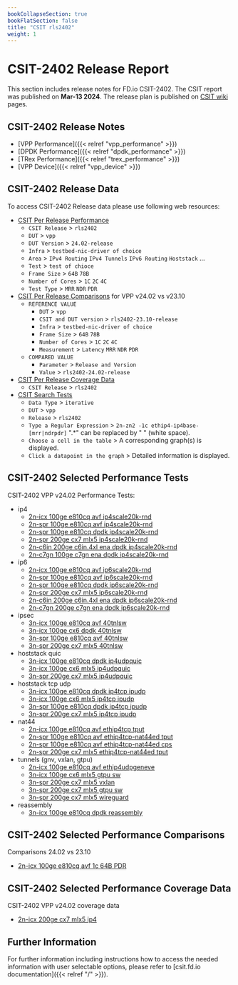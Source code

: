 ```yaml
---
bookCollapseSection: true
bookFlatSection: false
title: "CSIT rls2402"
weight: 1
---
```


# CSIT-2402 Release Report

This section includes release notes for FD.io CSIT-2402. The CSIT report
was published on **Mar-13 2024**. The release plan is published on
[CSIT wiki](https://wiki.fd.io/view/CSIT/csit2402_plan) pages.

## CSIT-2402 Release Notes

- [VPP Performance]({{< relref "vpp_performance" >}})
- [DPDK Performance]({{< relref "dpdk_performance" >}})
- [TRex Performance]({{< relref "trex_performance" >}})
- [VPP Device]({{< relref "vpp_device" >}})

## CSIT-2402 Release Data

To access CSIT-2402 Release data please use following web resources:

- [CSIT Per Release Performance](https://csit.fd.io/report/)
  - `CSIT Release` > `rls2402`
  - `DUT` > `vpp`
  - `DUT Version` > `24.02-release`
  - `Infra` > `testbed-nic-driver of choice`
  - `Area` > `IPv4 Routing` `IPv4 Tunnels` `IPv6 Routing` `Hoststack` ...
  - `Test` > `test of chioce`
  - `Frame Size` > `64B` `78B`
  - `Number of Cores` > `1C` `2C` `4C`
  - `Test Type` > `MRR` `NDR` `PDR`
- [CSIT Per Release Comparisons](https://csit.fd.io/comparisons/) for VPP
  v24.02 vs v23.10
  - `REFERENCE VALUE`
    - `DUT` > `vpp`
    - `CSIT and DUT version` > `rls2402-23.10-release`
    - `Infra` > `testbed-nic-driver of choice`
    - `Frame Size` > `64B` `78B`
    - `Number of Cores` > `1C` `2C` `4C`
    - `Measurement` > `Latency` `MRR` `NDR` `PDR`
  - `COMPARED VALUE`
    - `Parameter` > `Release and Version`
    - `Value` > `rls2402-24.02-release`
- [CSIT Per Release Coverage Data](https://csit.fd.io/coverage/)
  - `CSIT Release` > `rls2402`
- [CSIT Search Tests](https://csit.fd.io/search/)
  - `Data Type` > `iterative`
  - `DUT` > `vpp`
  - `Release` > `rls2402`
  - `Type a Regular Expression` > `2n-zn2 -1c ethip4-ip4base-[mrr|ndrpdr]`
    ".*" can be replaced by " " (white space).
  - `Choose a cell in the table` > A corresponding graph(s) is displayed.
  - `Click a datapoint in the graph` > Detailed information is displayed.

## CSIT-2402 Selected Performance Tests

CSIT-2402 VPP v24.02 Performance Tests:

- ip4
  - [2n-icx 100ge e810cq avf ip4scale20k-rnd](https://csit.fd.io/report/#eNrtVstOwzAQ_JpwQYvsrUO4cGjJfyDjbGlEmpq1G1G-HreqtIkAqUgtvfjgl2asHe9oJIe4YXoO1D0W5aKoFgVWbZOmYja_TQt3AY1CGLwHNHdpx9SRDQTYQ-s-QCv1Sug1PWjl3sEOS2i9gXvzAtoBxdX-lEZwtiNUb8B9A33D-xL4dCzxrZ6gzTYKmlRMkIFYwIk8ofnVbsT5TbTwLZOVC0m5QJHCSMzPbxP2ku2aQvtJciV1RXCXGi-QdtM6cedH6LFhVX1g_JNLPrv0N5f85VzCnKXTXcJrZQlzls7l0gWzZHKWTnfJXCtLJmfpXC5Jlsr6pt_w-vDXK-sv2WmuRg)
  - [2n-spr 100ge e810cq avf ip4scale20k-rnd](https://csit.fd.io/report/#eNrtVstqwzAQ_BrnUrZIWznupYem_o-iypvG1HHUlWpIv75KCKxNUkghaS466MWM2NEOAwpxw_QaqHsqykVRLQqs2iZNxcPzXVq4C2gUwuA9oLlPO6aObCDAHoJn0Eq9E3pNj1q5T7DDElpvYG7eQDuguNqd0gjOdoTqA7hvoG94VwJfDiWO6gnafEVBk4oJMhALOJEnNL_ajji_iRa-ZbJyISkXKFIYiTn9NmEv2a4ptN8kV1JXBHep8QJpN60Tt36EHhpW1XvGP7nks0t_c8lfzyXMWTrfJbxVljBn6VIuXTFLJmfpfJfMrbJkcpYu5ZJkqaxn_YbX-79eWf8ADdavEg)
  - [2n-spr 100ge e810cq dpdk ip4scale20k-rnd](https://csit.fd.io/report/#eNrtVkFOwzAQfE24oEX24hAuHFryD2TshUZN08U2lcrrcatKmwg4RGrpxYc4tmZXM97RSI5pG-glUv9U1cuqWVbYdD4v1f3iNv9CH9EohB0zoLnLu0A92UiAA0QOoJV6J2RNj1q5D_Ds19CxgQfzCtoBpdXhlL_obE-o1hAGD4MPBw58PnH8IBTUfyZBs4wJsqMg4ESflPFqP6r5U7U02EBWOrJ0gRLFkZrfLyfVb8FuKHZfJC15LIK7PHqBtJvypD2P0NPEmvZY8V8-cfFppk98QZ-w5GmGT3i1PGHJ09l8umSeTMnTDJ_M1fJkSp7O5pPkqW5vhm3YHN99dfsNi3az2g)
  - [2n-spr 200ge cx7 mlx5 ip4scale20k-rnd](https://csit.fd.io/report/#eNrtVstqwzAQ_Br3UjbYG7k-9dDU_xEUeZuYyo5YqSbp11cJgbVpezDkcdHBssTsMqMdBuTDnmntyb5m5SqrVhlWbROXbPn2HH9sPaocYXAOUC3ijsmS9gTYg3cMmOdbQleYQzWQDtDZQwmtU_CiNlAYoLA7neLnjbaE-Sdw30Df8IkE3y8kvxgFbb6CoFHHBBmIBZwIlDK3O45q_pctHZpJS0vULlAgP5Lz9-2k-oN1R779JmmJcxHcxOELVJgpTzi6EXoZWVWfK-7mlEtOzXXK3dIpTJma4xQ-LlOYMnU9p26aKZUyNccp9bhMqZSp6zklmSrrp37P3fkNWNY_glq9yg)
  - [2n-c6in 200ge c6in.4xl ena dpdk ip4scale20k-rnd](https://csit.fd.io/report/#eNrtl91qwzAMhZ8muxkasZo0u9nFurzH8GxtDU1dYaeF7unnhIISuo0V2rUXvsgf5wQp-jiIhG7j6TVQ-5SVi6xaZFg1Np6y2fN9vPg2YJEj7JgBi4d456klHQjQgZk3DjDPP0ixIqfBsl1BwwWoUj2-gTJA3bJ_jkcwuiXMV-CdBWd9XwNfDjWOCopqt52osY2JsiMv4qQ_sfFyP_L80LXYtSct_ti4SB2FUS_ff5q4371eU2g-SV4ZxiIOE0c_Es20UrfnkXqYWFUPjv_ixInTiZz4gpww5ekETni1PGHK09k4XSZP8yJtpyNKcSi3tJt-Z8SJ0Q3spZ5R2kp_Z4RXylHaSOdiJDkq6zu38evhv6msvwDzBpLJ)
  - [2n-c7gn 100ge c7gn ena dpdk ip4scale20k-rnd](https://csit.fd.io/report/#eNrtl91qwzAMhZ8muxkasZosu9nFurzH8GytDU1dYaeF7unnhIISuo0V2rUXvsgf5wQp-jiIhG7j6S1Q-5yV86yaZ1g1Np6y2ct9vPg2YJEj7JgBi4d456klHQjQgakWDlSeL0ixIqfBsl1BwwWoUj29gzJA3bJ_jkcwuiXMV-CdBWd9XwNfDzWOCopqt52osY2JsiMv4qQ_sfFyP_L80LXYtSct_ti4SB2FUS_ff5q4P7xeU2g-SV4ZxiIOE0c_Es20UrfnkXqYWFUPjv_ixInTiZz4gpww5ekETni1PGHK09k4XSZPj0XaTkeU4lBuaTf9zogToxvYSz2jtJX-zgivlKO0kc7FSHJU1ndu49fDf1NZfwEWdpKp)
- ip6
  - [2n-icx 100ge e810cq avf ip6scale20k-rnd](https://csit.fd.io/report/#eNrtVstOwzAQ_JpwQYvsrUN64UCb_0DG2dKINDVrE1G-HreqtIkAqUgtvfjgl2asHe9oJIe4ZXoK1D0U5aKoFgVWbZOmYvZ4mxbuAhqFMHgPaO7SjqkjGwiwh9Z9gFbqhdBrmmvl3sAOK2j9PVTzZ9AOKK73pzSCsx2hegXuG-gb3pfA5bHEt3qCNu9R0KRiggzEAk7kCc2vdyPOb6KFb5msXEjKBYoURmJ-fpuwV2w3FNpPkiupK4K71HiBtJvWiTs_Qo8Nq-oD459c8tmlv7nkL-cS5iyd7hJeK0uYs3Quly6YJZOzdLpL5lpZMjlL53JJslTWN_2WN4e_Xll_AXFKrso)
  - [2n-spr 100ge e810cq avf ip6scale20k-rnd](https://csit.fd.io/report/#eNrtVstqwzAQ_Br3UrZIG7nOpYek_o-iypvG1HHUlWJIv75KCKxNW0ghaS466MWM2NEOAwpxy_QSqHsqymVRLQus2iZNxWxxnxbuAhqFMHgPaB7SjqkjGwiwh-AZtFJvhF7TXCv3AXZYQesfoZq_gnZAcX04pRGc7QjVO3DfQN_woQQ-n0p8qydos4uCJhUTZCAWcCJPaH69H3F-Ey18y2TlQlIuUKQwEvPz24S9Yruh0H6SXEldEdylxguk3bRO3PsRempYVR8Z_-SSzy79zSV_PZcwZ-l8l_BWWcKcpUu5dMUsmZyl810yt8qSyVm6lEuSpbK-67e8Of71yvoLpaivlg)
  - [2n-spr 100ge e810cq dpdk ip6scale20k-rnd](https://csit.fd.io/report/#eNrtVkFOwzAQfE24oEX24pBeOFDyD2TshUZN08U2lcrrcatKmwg4RGrpxYc4tmZXM97RSI5pG-glUv9Y1cuqWVbYdD4v1f3Tbf6FPqJRCDtmQHOXd4F6spEAB4gcQCv1TsiaFlq5D_Ds19DxAzSLV9AOKK0Op_xFZ3tCtYYweBh8OHDg84njB6Gg_jMJmmVMkB0FASf6pIxX-1HNn6qlwQay0pGlC5QojtT8fjmpfgt2Q7H7ImnJYxHc5dELpN2UJ-15hJ4m1rTHiv_yiYtPM33iC_qEJU8zfMKr5QlLns7m0yXzZEqeZvhkrpYnU_J0Np8kT3V7M2zD5vjuq9tvJi20Xg)
  - [2n-spr 200ge cx7 mlx5 ip6scale20k-rnd](https://csit.fd.io/report/#eNrtVkFOwzAQfE24oEXJ4mAuHFryD2SchUY4qbU2UcvrcatKmwg4RGrpxYc4tmZXM97RSA5xy_QSyD0V9brQ6wJ116aluF_dph-7gKpEGL0HVHdpx-TIBAIcIHgGLMt3Ql_ZnR7JROjdrobOP4B-fIXKAsXN4ZS-YI0jLD-AhxaGlg8k-Hwi-cEoaPsZBU06ZshILOBMoJT5zX5S87ds6TBMRlqSdoEihYmc328n1W9segrdF0lLmovgNg1foMrOeeLeT9DTyHRzrPg3p3x2aqlT_pJOYc7UEqfwepnCnKnzOXXRTKmcqSVOqetlSuVMnc8pyVTd3Axb7o9vwLr5Bh_nvk4)
  - [2n-c6in 200ge c6in.4xl ena dpdk ip6scale20k-rnd](https://csit.fd.io/report/#eNrtV8tqwzAQ_Br3UrZY2zjqpYem_o-iSNvGxFGEpAbSr49iAmuTBBqwmx508IsZs-MdhsEhbj19BGpfi2pRyEWBsjHpVDy_PaaLbwPOSoSdc4Czp3TnqSUVCNCCnjcWsCy_SDhBVoFxZg2Nm4OoxMsShAaKq-NzOoJWLWG5Bm8NWOOPM_D9NONsIKPmOzKaZAyQHXkGB_qY5lb7HueKaqYrT4r5SThDkUJPy-VPY_anVxsKzQ_xK91amKHT6nugHk6Ke9dDTxuTdcf4K59c9ulGn9yEPmHO0w0-4d3yhDlPo_k0TZ5kbqdzl-T_6iaZm2lEj6bLUW6l33uEd8pRbqSxPOIcVfWD3fpN999U1Qf7j5NR)
  - [2n-c7gn 200ge c7gn ena dpdk ip6scale20k-rnd](https://csit.fd.io/report/#eNrtV8tqwzAQ_BrnUjZY27jqpYem_o-gStvExFGEpAaSr69iAmuTFhqwmx508IsZs-MdhsEh7j2tArUvRbUs5LJA2Zh0Kh5fH9LFtwEXJcLBOcDFPN15akkFArSg5dqCKMs1CSfIKjDObKFxTyAq8fwOQgPFzfk5HUGrlrDcgrcGrPHnGfh2mXE1kFHzGRlNMgbIgTyDA31Mc5tjj_ODaqYrT4r5SThDkUJPy_efxuwPr3YUmhPxK91amKHT6nugHk6KR9dDLxuTdcf4K59c9ulGn9yEPmHO0w0-4d3yhDlPo_k0TZ5kbqdrl-T_6iaZm2lEj6bLUW6l33uEd8pRbqSxPOIcVfXM7v2u-2-q6i8e_5Mx)
- ipsec
  - [3n-icx 100ge e810cq avf 40tnlsw](https://csit.fd.io/report/#eNrtmM1OxCAQgJ-mXsyYwlK7Fw-ufQ_D0tldkv4gYN369NK6CW2MiZql9cClP5kBBr58yQRjW43PBquHJNsl-S6huSzdI9k83rqXrgxlKYVOKaDszn1prJAbhE0DUpyBpOkRqSK4Jal4Ad4dQOhe2RZIRrZ7IALQnqRiUhkULLVNZd7A_e-HSWRjgaOh2f1R1NCUeliZPl1W_lKGj5av1kddcbNIh9oHZ1X7NHXqfc63e_H5XCP3Az636KMWzaSen27Yjz9oXqOR7-gnGY_PZwiHaRIU87VtrybRyznmxZixLlMVmV6FqQrMlEZPAzClq3pKo6eLMw3tKYueBmDKVvWURU8XZxrOU1nLc2x7_4p0OL3_1vX-mmiU9CpEAzsaW94AROmajsaGd3GigR2N7W4AomxNR2OzuzhR72hW3DStrse73qz4ALThK64)
  - [3n-icx 100ge cx6 dpdk 40tnlsw](https://csit.fd.io/report/#eNrtmEtOwzAQQE8TNmhQ7DqkGxaU3AOlztBa5GNsUxpOjxMqTSqEBKhOWHiTj2Zsj_30pJGt6ww-WqzvkmyT5JuE56ryj2R1f-1fprZcpBwOWgMXN_7LYI2lRVi1oOQRWJrukGuGa5bKF6h09QzS9Np1wDK23gKTgG6vtFDaohSpa2v7Bv5_O8yiWgclWp7d7mQDbWWGpfnDaekvdVC0enUU9dWdRQ5oKHhWNqXpfU8532-GBpQGSxrxuUeKOrSTgn66Yxr_ZMoGrXpHmmQ8P8qQHtQkKM_Xdr2eRE8HmRdjxsJUdaR6Gao6NFUeXQ1BlS_rKo-uzk81uKsiuhqCqljWVRFdnZ9qQFdVo46xBf4z1OH4_l0H_GumUdTLMA3taWx_QzDli3oam9_5mYb2NLa-IZiKRT2Nje_8TMnTrLhqO9OMd8BZ8QHg7TU-)
  - [3n-spr 100ge e810cq avf 40tnlsw](https://csit.fd.io/report/#eNrtmM1OxCAQgJ-mXsyYwlK7Fw-79j0MpbO7JP1BwGp9emndhG2MiZql9cClP5kBBr58yQRjO41PBuuHJNsn-T6huazcI9nsbt1L14aylEKvFFB257401sgNwqYtwSgNJE2PSBXBLUnFM_D-AEIPynZAMrItgQhAe5KKSWVQsNS2tXkF91-Os8jWAkdDs_ujaKCt9Lg0fTwv_aUOH61erI-66maRHrUPzsr2aeo0-JzvN-MHcI3cj_jco49aNBcF_XTHfvxB8waNfEc_yXR-PkM4UBdBMV_bDuoiej7IvJgyVqaqItXrUFWhqdLoagiqdF1XaXR1earBXWXR1RBU2bqusujq8lQDuiob-RZb4D9DHY_v33XAv2YaRb0O09CexvY3BFO6qqex-V2eaWhPY-sbgilb1dPY-C7P1HuaFTdtp5vpDjgrPgDqXTZ2)
  - [3n-spr 200ge cx7 mlx5 40tnlsw](https://csit.fd.io/report/#eNrtmM1OxCAQgJ-mXsyYlgXrxYNr38OwdNwl6Q8BrK1PL62b0MbEaFzEA5f-ZAYY-PIlE4ztNT4ZbO4zts_KfUZKWbtHtnu4di_dGEJzAoNSQOiN-9LYIDcIu46DURpInh-RqEKM5YDcQtuMDISelO2hYMXdAQoBaE9SUakMCprbrjGv4P4P8zyys8DREHZ7FC10tZ4XJ4_nxT9V4qP1i_VRV98mMqD2wU3hPk2dJp_z1Xb8EK6R-zEfu_RRi2ZV0nf37Mc_a96ikW_oJ1lO0GcIB2sVFNu17aRW0fNRltWSEZ2sSmQvRVaFJ0uSs2HIktjOkuRsDLJ_4CxNzoYhS2M7S5OzMcgGdVa2ckyt8S_Azgf4DzvjH3NNwl6Ka3hfU1schiuJ7GtqimNwDe9raonDcKWRfU0NcQyu3ldWXXW9bpc7Y1a9A6ljU84)
- hoststack quic
  - [3n-icx 100ge e810cq dpdk ip4udpquic](https://csit.fd.io/report/#eNrlVctuwyAQ_Br3Um0FxJZz6aGJ_6PCsK1RSExYHDX9-hIr6tpqc80hvgDSzOxrtIJSH_Gd0L8W1aaoN4Wqnc1HsXp7zlf0pEqh4BQCqPIlvyJ61ISwOoAzXyCF-EQVJK6lMEewwe6g6ylR0mYHUq1FC9IApg5cKAcbjoMz7SVADomm66ENdMmnttd8f5IzaofEaNbPkBNGBme1Mi10Z-bc7oAFOqJmxW9jTEhIk5put8mKj6j3SO4bWTaOiRkmWzIBzTxbOocJep1e3YyMO_lHRnvMfC8FLcDH_9p9UD-XZecju7ms5bzzblbN06GP-_HPrJof9LcJqA)
  - [3n-icx 100ge cx6 mlx5 ip4udpquic](https://csit.fd.io/report/#eNrlVUFuwyAQfI17qbYCYte99NDU_6gw3taoOKYsjpy8PsSKurbaXHNwLoA0M8zujhAU-4AfhO41K7ZZuc1UaZu0ZJu3x7QFRyoXCvbeg8qf0imgQ00Imx1YM4IU4guVl2Z8bkbo3FhA21OkqM03SPUiapAGMLZgfT40_mewpj7r041o2h5qT2c79X6x--PNaDNERpN-gewxMLgolWm-PTDnagPM1wE1C377YkJEmpV0vUtWfAbdIdkjsmyaEjNMCmQGmqVbPPgZehleWU2M26RHRjuUwjgpaP0p_tftOtO8qzBXnOVdPcwbv8uietj1oZv-yqI6ATY_CZg)
  - [3n-spr 200ge cx7 mlx5 ip4udpquic](https://csit.fd.io/report/#eNrlVctugzAQ_Bp6qbayHRC99NCE_4iM2RRUExyvQUm-Pg6KsqA-jjmEi21pZvY1WplC53FLaD-SbJ3k60TlTRWPZPX5Gi9vSaVCweAcqPQtvjxa1ISw2msg50EJ8YXKSXPMB9QBWnvMoO4oUNDmG6R6FyVIAxhqaFzaV-7QN6a8hohB0dQdlI6uGdXmlvFHekarPjAa9TNkQM_grFqmufrEnP96YIn2qFlzb40JAWlS1d-NsmLndYvUnJFl46CYYaItE9DMs4WTm6C3-eXFyHiYh2S0RSmMlYIW4eVvDT-tp0uz9LkdXdqSPnhHs-Jl3_l2_EOz4gJZsRPY)
- hoststack tcp udp
  - [3n-icx 100ge e810cq dpdk ip4tcp ipudp](https://csit.fd.io/report/#eNrlVUFuwyAQfI17qbYCbNe99JDU_4gwbGorJKYsiZK-vsSKuraqNKf2EF8AMTPsDiMExT7gitC9ZuUyq5aZqjqbhixfPKYpOFKFUHDwHlTxlFYBHWpCyHfQmSNIId5ReYkvUpgPsN5uoO0pUtRmA7J4Fg1IAxhb6HwRjW_OYmd9OqfXNm1iWOfQeDoXVW-Xoj86YNTuI6OprwlywMDgpGGm-fbEnOs2WKADalZ8u2NCRBr1dMMry9ZBb5G6T2TtcGHMMCmcEWimJePJj9DLFVb1wPiHJMloh9I4KWgugf5m-T5y3dv5vNBrXu8mybm90BuW_z7Xsn7Y9WE7_KVl_QUYjRDu)
  - [3n-icx 100ge cx6 mlx5 ip4tcp ipudp](https://csit.fd.io/report/#eNrlVcFuwyAM_ZrsMnkCkjSnHdblPyYC7hKNNAjTKt3Xj0bVnGjqeuqluQDiPWM_P1lQHAJ-ELrXrNxm1TZTVWfTkuVvz2kLjlQhFBy9B1W8pFNAh5oQ8j10ZgQpxCcqL824sSP0biyhHShS1OYLZLERDUgDGFvofBGNb86xzvr0zKBtusSwy6HxdM6p3i85_xTAqD1ERlNZC-SIgcFFvUzz7Yk5V1UwXwfUHPArjgkRaVbSDakctgu6R-q-kWOnfjHDJGtmoFmmjCc_Qy8drOqJcX8fyWiH0jgpaCV2_qf4IVw92NVM5zWpj-LjyqbzhuL7u1rWT_sh9NMfWtY_O78Q3g)
  - [3n-spr 100ge e810cq dpdk ip4tcp ipudp](https://csit.fd.io/report/#eNrlVUFOwzAQfE24oEW2kxAuHCj5B3LsLYmaNovXrVRejxtVbCJEe4JDc7Etz4x3xyPLHIeAb4z9c1ausmqVmarzacjyl_s0hZ5NoQwciMAUD2kVsEfLCPmuAaYAWql3NKTxSSv3AZ78BtqBI0frNqCLR9WAdoCxhY6K6Kg5qXtP6aDB-rSJYZ1DQ3yqal7PVX-0IKjfR0FTYzPkgEHAWcdCo_YonAs-RGEDWpF82xNCRJ40dcWsyNbBbpG7TxTteGPCcCmeCejmJeORJuj5Dqt6ZPxHluxsj9r1WvFiIr3k-UaS3fsFvdLfzN5Olot7pVc8_32yZX23G8J2_FPL-gse3xSG)
  - [3n-spr 200ge cx7 mlx5 ip4tcp ipudp](https://csit.fd.io/report/#eNrlVUFuwyAQfI17qbYCbNenHpr4HxWGTW0Vx4glVtLXl1hR11bV5NQe4gsgZobdYYSgOAR8I3QvWbnJqk2mqs6mIctfH9MUHKlCKBi9B1U8pVVAh5oQ8r0G8gGUEO-ovDTHakQdoXfHEtqBIkVtPkAWz6IBaQBjC50vovHNWe6sTycN2qZNDLscGk_nsmp7KfujB0btITKaOlsgIwYGFy0zzbcn5lwzwhIdULPm2x8TItKsqxtuWbYLukfqPpG105Uxw6SAZqBZlownP0Mvl1jVE-Nf0iSjHUrjpKD1hHrN9L1ke7Breqm_ub2jNNf3Um-Y_vtsy_phP4R--lvL-gsy1Rse)
- nat44
  - [2n-icx 100ge e810cq avf ethip4tcp tput](https://csit.fd.io/report/#eNrtVctqwzAQ_Br3UrZIsiT70kNS_0dQ5E1tcJytpJikX185DcimGAotLYRc9JpZ7Y6GRT4cHG48ds-ZWmfFOhNFW8chy1ePcXKdF5IJGIhAyKe4ctih8Qiih9aegDP2ioI4lpzZNzDDDlqS4_EWuAUMTdwGS-PpdoxrOBMSSOfgtVRcQKBjgL52Y1Lxck36pYKE1seQ0FjXDBnQJXBWcKJRc55wlmQkvnFoUkDUkaCAflLMN8Wm8J0ze_TtO6Y7xodLBBvNmWB2njmcaYJen7CoLox_c5LuTv7USfpzJ7VSuf5UJ7koC13edlsu6L2Zzlzyk-5-_mp_quqhP7j95e9U1QekIvTr)
  - [2n-spr 100ge e810cq avf ethip4tcp-nat44ed tput](https://csit.fd.io/report/#eNrtVctqwzAQ_Br3UrZYa0n2pYek_o-iypva4DhbSTGkX185DcimGAotLYRc9JqRdmeHRT4cHD176h8ztc3KbYZl18QhKzb3cXK9R5kjjMyA8iGuHPVkPAEO4NmByPNXQhZUidy-gRl30LGcjl9AWKDQxm2wDIMJUlIDrchRAusCvJZKIAQ-BhgaNwXFp0vQLxkktDmGhMa8FshILoGLhBON29OMsyYj8Y0jky5EOQkK5GfJfFNsur5zZk--e6f0xlS4RLDRnBlml5HDiWfopYRlfWb8m5N8c_KnTvKfO6mVKvSnOimwKnV13W25ovdqOnPNT775-av9qeq74eD2579T1R-52PPT)
  - [2n-spr 100ge e810cq avf ethip4tcp-nat44ed cps](https://csit.fd.io/report/#eNrtVdtqwzAM_ZrsZWjYju3kZQ_r8h_Fc9QlkKaa7QXar5_XFZSwFQYbG5S--MKRfHR0EI5pF3AdcbgvzKqoVoWq-jYvRflwm7cwRKWFgokIlL7Lp4ADuoigRogUQArxjIok1lL4F3DTBnrSYPUTSA-YunxLnmB0SWtsoZNCaSBbQrTaSAWeIoxteKdUjyfKT_yMtq-J0VzVApkwMLgol8Oo289izongeBfQcUJWw1DCOCvme1o5exPcFmN_QH4id41xn41hSPolb9rTDD01sGqOEf_kIl1d_JmL9NcuWmNK-yFNS1VXtr7ocfxa7oVM5Bkv6erlL86laW7GXdge_0rTvAFXze5j)
  - [2n-spr 200ge cx7 mlx5 ethip4tcp-nat44ed tput](https://csit.fd.io/report/#eNrtVdtqwzAM_ZrsZWjYip30ZQ_t8h_Dc7QlkKTCdkPbr6_bFZwwAoMNCqUvvnAk6xwdhH3YOnr31L1mepOVmwzLto5Llq-f4-Y6j0ogjMyA6iWeHHVkPAEO4NkBCvFFyNLuy5FMgL7ba2hZgRTiA6QFCk28BsswmKAU1dBIgQq4yMEXSkuEwLsAQ-3OZfHtWvYHh4TWu5DQyGyGjOQSOKOcwrg5TGKWhaQM48iklCgoQYH8hM4v5ab0T2d68u2R0hvn1qUAGw2aYHZeORx4gl6bWFaXiBu6yQ83_-4m38DNQuu8-NanJK7KYnXv47mg-I4mdMlTfnj6z3Oqq6dh6_rLX6qrEyEm_aM)
- tunnels (gnv, vxlan, gtpu)
  - [2n-icx 100ge e810cq avf ethip4udpgeneve](https://csit.fd.io/report/#eNrtVsGKwjAQ_ZruZZmlia3dyx7U_ofEdNRCjWOSFvXrN5XCtCvCHgSh9ZKEvDeZmTweifNHi2uH1U-ULqNsGcmsLMIQzRafYbKVk0ksoSECmXyFlcUKlUOQBkp9BhHHO5Qk8FvE-gSq2UJJydrXxmDlYJ5sQGhAvw-70M11QTs02CCIeSC2AZv2SFPYNrNcdZnvymC0qD2jobgB0qBlcFA102h_6XEe9cJ8ZVFxQK9Fpnh0vaL-1TIHb606oCuvyCeEu2NcB5kYEnqY1l-oh3b3mOU3xms1pbemT9GUXqvp9Gw6dpdOz6Qj96hMp_eYDnseo0__qEpvVZ_t1TT_MEd7uP1_0_wX2pkbKQ)
  - [3n-icx 100ge cx6 mlx5 gtpu sw](https://csit.fd.io/report/#eNrtlkFuwjAQRU-TbqqpksEhqy4KuQcKzhQiOcayHQicvg5CmkQtCxCFjTdx5P_tGfvpS3Z-Z2nlSH0m-SIpFgkWTR0-yezrPQxWORQpwt4YQPER_iwpqhzBTEMje8jSdENoMtnP6x5a1efQGLHyndakHMzFGjIJ5LdhduNN5w6Dvh520LUdCuHyUuhXVVbrzrMaepkoe7IsTppkm9ke2XO1dfZXlipeMDoRWzy5UVN_nZC937ZqyTUn4gXhZliXAQJLmZxW8UczUi_XVpRnx1OJmUjsHmLm_4lhzNhtxPDVGcOYsUcSe0LGRMzYbcTEqzMmYsYeSYwzlpdvemfb85sxL38A-znb1g)
  - [3n-spr 200ge cx7 mlx5 vxlan](https://csit.fd.io/report/#eNrtVcFuwjAM_ZpymTy1oV1PHAb9D5SmHlRKg-WEquzrF1glt0Jw4YCEuCRRnl_s5ycrPhwYtx7tKinWSblOVNk2cUmW3x9xY-tVniroiUDln_HEaFF7hKXT4IlBpekOFWVmKHvUATo7FNBSvg1H59B6-MpryAxg2MfbfrDagVV1U8dHOm0sO3ANnzOqzZjxKr2gzTEIGouaIT2ygLNqJYz2J4m5p0EomlELZyJNQgL6SV23pQrjh3WHvv1FocVGCW6iLQJlZp4rnGiCjv0rq0vEczykt4cPeUjP8XAwZ2EvPoH_Il9q9kbf6O3bw_NWVAt34O7y_xXVH06v_as)
  - [3n-spr 200ge cx7 mlx5 gtpu sw](https://csit.fd.io/report/#eNrtlsFugzAMhp-GXSZP4IZx2mEt71Gl4LVIgVpJYO2efqGqZNCmSZ0q1EMuBPH_xk4-_VKcP1raOjJvSb5OinWCRVOHR7J6fw6LNQ5VijAwA6qX8GbJkHYEq06DYwuYpntCzqpTMZD20JpTDg2rre-7joyDV7WDrALyh_B177l3n6O-G3_S1XbshZtrrx-NRa17L2oYZ6YMZEWczSk2PpzF89f0UqItaamZbEosntxkrt82Kd4Pq1tyzRdJQTgc0auAQqSsmnfxZ56o15MryotjaW4cuf2TGy_CDWPebuaGD5A3jHm7M7dl8qZi3m7mph4gbyrm7c7cJG95-dQdbXu5V-blN__K6zY)
  - [3n-spr 200ge cx7 mlx5 wireguard](https://csit.fd.io/report/#eNrtVl1rwyAU_TXZy3CoTUhe-rA2_6PYeNcGjJWrSdv9-plQuAmD7WWsUPui4jnX-3E4oA8nhJ0Hs86KTVZuMlm2Oi7Z6v01bmi8zLlkg3NM5m_xhGBAeWArq5h3yCTnB5BONJdyABVYZy4Fa12-C721YDwThaj2TDQMwjHe99qdW4RDr1ALzoM1_jzy9-OjVuOYW25vub8VQqjuA6GxvAUyABK4qJto7nglzk_dUIhCUBQza5IoAfysrt9bpsgPVB349hMofBodMZoo1QxsllnD1c3Q2yTLemLcW1f31PWPdHV31TU5tybg1eSc-vg-rVLzafX4Pq1S82n1zz4t6hd7wm76Bxf1F_3qK2U)
- reassembly
  - [3n-icx 100ge e810cq dpdk reassembly](https://csit.fd.io/report/#eNrtVkFOwzAQfE24oEWx65BeOFDyD5Q4S2uROMZrCuH1uKHSJkJckNLmkIttecar2R2NZAqdx2fC5iHJdkm-S2Ru6rgkm8fbuPmGpEolHJ0Dqe7iyWODJSFsLBj9CSJN9yidwK1I9RvUrn4F7XsXOhCZ2FYgNGA4GKeMI9SRngbb0AfEm-pUx9gAJZLM7ve6jdVLImyrpgdb-5MO-XTW8UsUo_V7YDRKnSBH9AxOemCaO_TM-bszflBGofzip2FGA9JI0L_a52IvvmyRzBdyxWGyzNDRwhGop0JC70boeap5MTCW5Ldb_Z7Bbze333LN92X9ltfNt1zzvSS_Z8-3WvN9Wb_VdfOt1nwvyW_Od1bc2M63wz89K74B21hUdQ)

## CSIT-2402 Selected Performance Comparisons

Comparisons 24.02 vs 23.10
- [2n-icx 100ge e810cq avf 1c 64B PDR](https://csit.fd.io/comparisons/#eNqNkE0OwiAQhU9TN4YGsLVuXFh7AGO8AMGpadJSHGijnl7oj9jEhQkBZt43zPAM1CAtXPdRlkc8QygBQUlw92hzWI9ZA3aKL9g56bgekr6yatUCvXYz6o5eax-MvFN6wCBibXhCOeGbmFGC7jVhIOCVKlEEmitSyQdhlN6AawY7RuWdiL4MFbLFz9ipn4UdfZgWk15iY6rXEtkm-YKx9qmXxKk4T0Q2rLlXowX-4ZKjRAP2--PBiBHpRd3BD1-S2O1fvgz9V6rFZu9HS4s34Cl0zQ)

## CSIT-2402 Selected Performance Coverage Data

CSIT-2402 VPP v24.02 coverage data
- [2n-icx 200ge cx7 mlx5 ip4](https://csit.fd.io/coverage/#eNpVjsEOwiAQRL8GLwaDK4RTD9r-h9ngxpIgJYBI_94SD9TLJjNvZjOJHJlsFz8wfWOgo0vbZZfr8SdACmgGjM14vHOnJYQ_Uih2CPIkgMftOybqsTCvu4zn1lQOQjwJwtlUXQgzf7mqegMjYa_YIJvQ0yHNy-fuMJM368BU2763WkpNXye-PaE)

## Further Information

For further information including instructions how to access the needed
information with user selectable options, please refer to
[csit.fd.io documentation]({{< relref "/" >}}).
